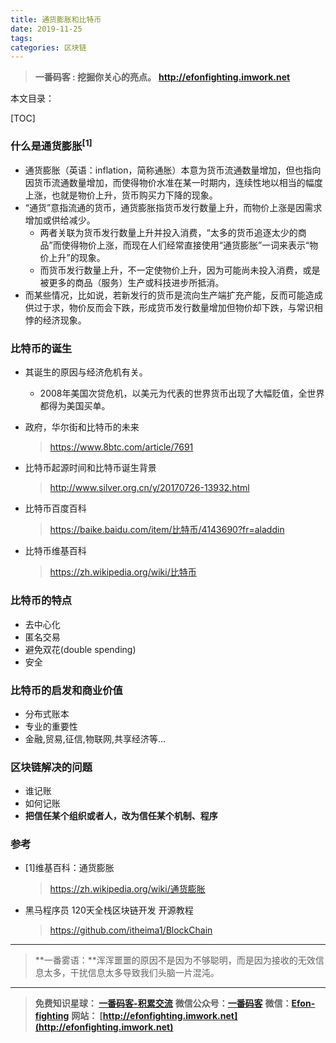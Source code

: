 ```yaml
---
title: 通货膨胀和比特币
date: 2019-11-25
tags: 
categories: 区块链
---
```


> **一番码客 : 挖掘你关心的亮点。**
> **http://efonfighting.imwork.net**

本文目录：

[TOC]

### 什么是通货膨胀<sup>[1]</sup>

- 通货膨胀（英语：inflation，简称通胀）本意为货币流通数量增加，但也指向因货币流通数量增加，而使得物价水准在某一时期内，连续性地以相当的幅度上涨，也就是物价上升，货币购买力下降的现象。
- “通货”意指流通的货币，通货膨胀指货币发行数量上升，而物价上涨是因需求增加或供给减少。
  - 两者关联为货币发行数量上升并投入消费，“太多的货币追逐太少的商品”而使得物价上涨，而现在人们经常直接使用“通货膨胀”一词来表示“物价上升”的现象。
  - 而货币发行数量上升，不一定使物价上升，因为可能尚未投入消费，或是被更多的商品（服务）生产或科技进步所抵消。
- 而某些情况，比如说，若新发行的货币是流向生产端扩充产能，反而可能造成供过于求，物价反而会下跌，形成货币发行数量增加但物价却下跌，与常识相悖的经济现象。

<!--more-->

### 比特币的诞生

- 其诞生的原因与经济危机有关。

  - 2008年美国次贷危机，以美元为代表的世界货币出现了大幅贬值，全世界都得为美国买单。

- 政府，华尔街和比特币的未来

  > https://www.8btc.com/article/7691 

- 比特币起源时间和比特币诞生背景

  > http://www.silver.org.cn/y/20170726-13932.html

- 比特币百度百科

  > https://baike.baidu.com/item/比特币/4143690?fr=aladdin

- 比特币维基百科

  >  https://zh.wikipedia.org/wiki/比特币

  

### 比特币的特点

- 去中心化
- 匿名交易
- 避免双花(double spending)
- 安全



### 比特币的启发和商业价值

- 分布式账本
- 专业的重要性
- 金融,贸易,征信,物联网,共享经济等...



### 区块链解决的问题

- 谁记账
- 如何记账
- **把信任某个组织或者人，改为信任某个机制、程序**



### 参考

* [1]维基百科：通货膨胀

  > https://zh.wikipedia.org/wiki/通货膨胀
  
* 黑马程序员 120天全栈区块链开发 开源教程

  > https://github.com/itheima1/BlockChain

----

> **一番雾语：**浑浑噩噩的原因不是因为不够聪明，而是因为接收的无效信息太多，干扰信息太多导致我们头脑一片混沌。

----------

> **免费知识星球： [一番码客-积累交流](http://efonfighting.imwork.net/efonmark-blog/%E7%AE%80%E4%BB%8B/zhishixingqiu1.png)**
> **微信公众号：[一番码客](http://efonfighting.imwork.net/efonmark-blog/%E7%AE%80%E4%BB%8B/guanzhu_1.jpg)**
> **微信：[Efon-fighting](http://efonfighting.imwork.net/efonmark-blog/%E7%AE%80%E4%BB%8B/weixin.jpg)**
> **网站： [http://efonfighting.imwork.net](http://efonfighting.imwork.net)**